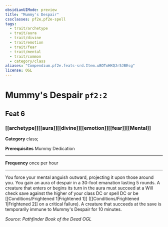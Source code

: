 ```yaml
---
obsidianUIMode: preview
title: "Mummy's Despair"
cssclasses: pf2e,pf2e-spell
tags:
  - trait/archetype
  - trait/aura
  - trait/divine
  - trait/emotion
  - trait/fear
  - trait/mental
  - trait/common
  - category/class
aliases: "Compendium.pf2e.feats-srd.Item.uBOToHKQJr5JBEsg"
license: OGL
---
```

# Mummy's Despair `pf2:2`
## Feat 6
### [[archetype]][[aura]][[divine]][[emotion]][[fear]][[Mental]]

**Category** class; 



**Prerequisites** Mummy Dedication
* * *
**Frequency** once per hour

* * *

You force your mental anguish outward, projecting it upon those around you. You gain an aura of despair in a 30-foot emanation lasting 5 rounds. A creature that enters or begins its turn in the aura must succeed at a Will check save against the higher of your class DC or spell DC or be [[Conditions/Frightened 1|Frightened 1]] ([[Conditions/Frightened 1|Frightened 2]] on a critical failure). A creature that succeeds at the save is temporarily immune to Mummy's Despair for 10 minutes.

*Source: Pathfinder Book of the Dead*
*OGL*